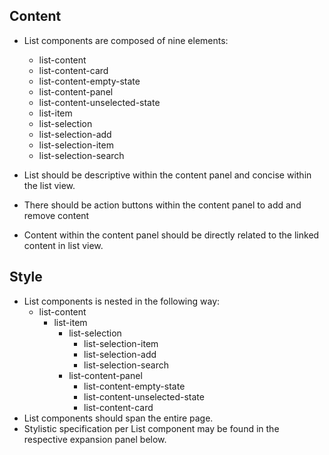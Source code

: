 
## Content

* List components are composed of nine elements:
    * list-content
    * list-content-card
    * list-content-empty-state
    * list-content-panel
    * list-content-unselected-state
    * list-item
    * list-selection
    * list-selection-add
    * list-selection-item
    * list-selection-search

* List should be descriptive within the content panel and concise within the list view.
* There should be action buttons within the content panel to add and remove content
* Content within the content panel should be directly related to the linked content in list view.


## Style

* List components is nested in the following way:
    * list-content
        * list-item
            * list-selection
                * list-selection-item
                * list-selection-add
                * list-selection-search
            * list-content-panel
                * list-content-empty-state
                * list-content-unselected-state
                * list-content-card
* List components should span the entire page.
* Stylistic specification per List component may be found in the respective expansion panel below.